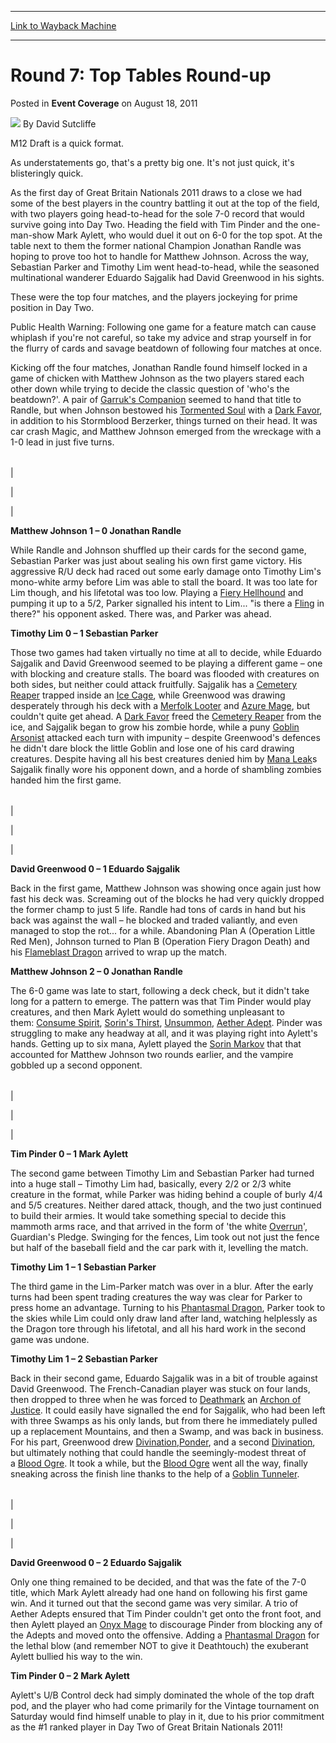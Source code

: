 
---
[Link to Wayback Machine](https://web.archive.org/web/20151017133907/http://magic.wizards.com/en/articles/archive/event-coverage/round-7-top-tables-round-2011-08-19)

[_metadata_:author]:- "David Sutcliffe"
[_metadata_:description]:- "M12 Draft is a quick format. As understatements go, that's a pretty big one. It's not just quick, it's blisteringly quick."
[_metadata_:generator]:- "Drupal 7 (http://drupal.org)"
[_metadata_:node]:- "316232"
[_metadata_:path_date]:- "2011-08-19"
[_metadata_:publish_date]:- "2011-08-18"
[_metadata_:source]:- "div-main-content"
[_metadata_:title]:- "Round 7: Top Tables Round-up"
[_metadata_:wayback_capture_timestamp]:- "2015-10-17 13:39:07"
[_metadata_:wayback_raw_url]:- "https://web.archive.org/web/20151017133907id_/http://magic.wizards.com/en/articles/archive/event-coverage/round-7-top-tables-round-2011-08-19"
[_metadata_:wayback_url]:- "http://magic.wizards.com/en/articles/archive/event-coverage/round-7-top-tables-round-2011-08-19"
---


Round 7: Top Tables Round-up
============================



 Posted in **Event Coverage**
 on August 18, 2011 






![](https://media.magic.wizards.com/styles/auth_small/public/images/person/authorpic_davidsutcliffe.jpg)
By David Sutcliffe










M12 Draft is a quick format.


As understatements go, that's a pretty big one. It's not just quick, it's blisteringly quick.


As the first day of Great Britain Nationals 2011 draws to a close we had some of the best players in the country battling it out at the top of the field, with two players going head-to-head for the sole 7-0 record that would survive going into Day Two. Heading the field with Tim Pinder and the one-man-show Mark Aylett, who would duel it out on 6-0 for the top spot. At the table next to them the former national Champion Jonathan Randle was hoping to prove too hot to handle for Matthew Johnson. Across the way, Sebastian Parker and Timothy Lim went head-to-head, while the seasoned multinational wanderer Eduardo Sajgalik had David Greenwood in his sights.


These were the top four matches, and the players jockeying for prime position in Day Two.


Public Health Warning: Following one game for a feature match can cause whiplash if you're not careful, so take my advice and strap yourself in for the flurry of cards and savage beatdown of following four matches at once.


Kicking off the four matches, Jonathan Randle found himself locked in a game of chicken with Matthew Johnson as the two players stared each other down while trying to decide the classic question of 'who's the beatdown?'. A pair of [Garruk's Companion](http://gatherer.wizards.com/Pages/Card/Details.aspx?name=Garruk%27s+Companion) seemed to hand that title to Randle, but when Johnson bestowed his [Tormented Soul](http://gatherer.wizards.com/Pages/Card/Details.aspx?name=Tormented+Soul) with a [Dark Favor](http://gatherer.wizards.com/Pages/Card/Details.aspx?name=Dark+Favor), in addition to his Stormblood Berzerker, things turned on their head. It was car crash Magic, and Matthew Johnson emerged from the wreckage with a 1-0 lead in just five turns.





|  |  |
| --- | --- |
| 

 | 

 |


**Matthew Johnson 1 – 0 Jonathan Randle**


While Randle and Johnson shuffled up their cards for the second game, Sebastian Parker was just about sealing his own first game victory. His aggressive R/U deck had raced out some early damage onto Timothy Lim's mono-white army before Lim was able to stall the board. It was too late for Lim though, and his lifetotal was too low. Playing a [Fiery Hellhound](http://gatherer.wizards.com/Pages/Card/Details.aspx?name=Fiery+Hellhound) and pumping it up to a 5/2, Parker signalled his intent to Lim... "is there a [Fling](http://gatherer.wizards.com/Pages/Card/Details.aspx?name=Fling) in there?" his opponent asked. There was, and Parker was ahead.


**Timothy Lim 0 – 1 Sebastian Parker**


Those two games had taken virtually no time at all to decide, while Eduardo Sajgalik and David Greenwood seemed to be playing a different game – one with blocking and creature stalls. The board was flooded with creatures on both sides, but neither could attack fruitfully. Sajgalik has a [Cemetery Reaper](http://gatherer.wizards.com/Pages/Card/Details.aspx?name=Cemetery+Reaper) trapped inside an [Ice Cage](http://gatherer.wizards.com/Pages/Card/Details.aspx?name=Ice+Cage), while Greenwood was drawing desperately through his deck with a [Merfolk Looter](http://gatherer.wizards.com/Pages/Card/Details.aspx?name=Merfolk+Looter) and [Azure Mage](http://gatherer.wizards.com/Pages/Card/Details.aspx?name=Azure+Mage), but couldn't quite get ahead. A [Dark Favor](http://gatherer.wizards.com/Pages/Card/Details.aspx?name=Dark+Favor) freed the [Cemetery Reaper](http://gatherer.wizards.com/Pages/Card/Details.aspx?name=Cemetery+Reaper) from the ice, and Sajgalik began to grow his zombie horde, while a puny [Goblin Arsonist](http://gatherer.wizards.com/Pages/Card/Details.aspx?name=Goblin+Arsonist) attacked each turn with impunity – despite Greenwood's defences he didn't dare block the little Goblin and lose one of his card drawing creatures. Despite having all his best creatures denied him by [Mana Leak](http://gatherer.wizards.com/Pages/Card/Details.aspx?name=Mana+Leak)s Sajgalik finally wore his opponent down, and a horde of shambling zombies handed him the first game.





|  |  |
| --- | --- |
| 

 | 

 |


**David Greenwood 0 – 1 Eduardo Sajgalik**


Back in the first game, Matthew Johnson was showing once again just how fast his deck was. Screaming out of the blocks he had very quickly dropped the former champ to just 5 life. Randle had tons of cards in hand but his back was against the wall – he blocked and traded valiantly, and even managed to stop the rot... for a while. Abandoning Plan A (Operation Little Red Men), Johnson turned to Plan B (Operation Fiery Dragon Death) and his [Flameblast Dragon](http://gatherer.wizards.com/Pages/Card/Details.aspx?name=Flameblast+Dragon) arrived to wrap up the match.


**Matthew Johnson 2 – 0 Jonathan Randle**


The 6-0 game was late to start, following a deck check, but it didn't take long for a pattern to emerge. The pattern was that Tim Pinder would play creatures, and then Mark Aylett would do something unpleasant to them: [Consume Spirit](http://gatherer.wizards.com/Pages/Card/Details.aspx?name=Consume+Spirit), [Sorin's Thirst](http://gatherer.wizards.com/Pages/Card/Details.aspx?name=Sorin%27s+Thirst), [Unsummon](http://gatherer.wizards.com/Pages/Card/Details.aspx?name=Unsummon), [Aether Adept](http://gatherer.wizards.com/Pages/Card/Details.aspx?name=Aether+Adept). Pinder was struggling to make any headway at all, and it was playing right into Aylett's hands. Getting up to six mana, Aylett played the [Sorin Markov](http://gatherer.wizards.com/Pages/Card/Details.aspx?name=Sorin+Markov) that that accounted for Matthew Johnson two rounds earlier, and the vampire gobbled up a second opponent.





|  |  |
| --- | --- |
| 

 | 

 |


**Tim Pinder 0 – 1 Mark Aylett**


The second game between Timothy Lim and Sebastian Parker had turned into a huge stall – Timothy Lim had, basically, every 2/2 or 2/3 white creature in the format, while Parker was hiding behind a couple of burly 4/4 and 5/5 creatures. Neither dared attack, though, and the two just continued to build their armies. It would take something special to decide this mammoth arms race, and that arrived in the form of 'the white [Overrun](http://gatherer.wizards.com/Pages/Card/Details.aspx?name=Overrun)', Guardian's Pledge. Swinging for the fences, Lim took out not just the fence but half of the baseball field and the car park with it, levelling the match.


**Timothy Lim 1 – 1 Sebastian Parker**


The third game in the Lim-Parker match was over in a blur. After the early turns had been spent trading creatures the way was clear for Parker to press home an advantage. Turning to his [Phantasmal Dragon](http://gatherer.wizards.com/Pages/Card/Details.aspx?name=Phantasmal+Dragon), Parker took to the skies while Lim could only draw land after land, watching helplessly as the Dragon tore through his lifetotal, and all his hard work in the second game was undone.


**Timothy Lim 1 – 2 Sebastian Parker**


Back in their second game, Eduardo Sajgalik was in a bit of trouble against David Greenwood. The French-Canadian player was stuck on four lands, then dropped to three when he was forced to [Deathmark](http://gatherer.wizards.com/Pages/Card/Details.aspx?name=Deathmark) an [Archon of Justice](http://gatherer.wizards.com/Pages/Card/Details.aspx?name=Archon+of+Justice). It could easily have signalled the end for Sajgalik, who had been left with three Swamps as his only lands, but from there he immediately pulled up a replacement Mountains, and then a Swamp, and was back in business. For his part, Greenwood drew [Divination](http://gatherer.wizards.com/Pages/Card/Details.aspx?name=Divination),[Ponder](http://gatherer.wizards.com/Pages/Card/Details.aspx?name=Ponder), and a second [Divination](http://gatherer.wizards.com/Pages/Card/Details.aspx?name=Divination), but ultimately nothing that could handle the seemingly-modest threat of a [Blood Ogre](http://gatherer.wizards.com/Pages/Card/Details.aspx?name=Blood+Ogre). It took a while, but the [Blood Ogre](http://gatherer.wizards.com/Pages/Card/Details.aspx?name=Blood+Ogre) went all the way, finally sneaking across the finish line thanks to the help of a [Goblin Tunneler](http://gatherer.wizards.com/Pages/Card/Details.aspx?name=Goblin+Tunneler).





|  |  |
| --- | --- |
| 

 | 

 |


**David Greenwood 0 – 2 Eduardo Sajgalik**


Only one thing remained to be decided, and that was the fate of the 7-0 title, which Mark Aylett already had one hand on following his first game win. And it turned out that the second game was very similar. A trio of Aether Adepts ensured that Tim Pinder couldn't get onto the front foot, and then Aylett played an [Onyx Mage](http://gatherer.wizards.com/Pages/Card/Details.aspx?name=Onyx+Mage) to discourage Pinder from blocking any of the Adepts and moved onto the offensive. Adding a [Phantasmal Dragon](http://gatherer.wizards.com/Pages/Card/Details.aspx?name=Phantasmal+Dragon) for the lethal blow (and remember NOT to give it Deathtouch) the exuberant Aylett bullied his way to the win.


**Tim Pinder 0 – 2 Mark Aylett**


Aylett's U/B Control deck had simply dominated the whole of the top draft pod, and the player who had come primarily for the Vintage tournament on Saturday would find himself unable to play in it, due to his prior commitment as the #1 ranked player in Day Two of Great Britain Nationals 2011!







